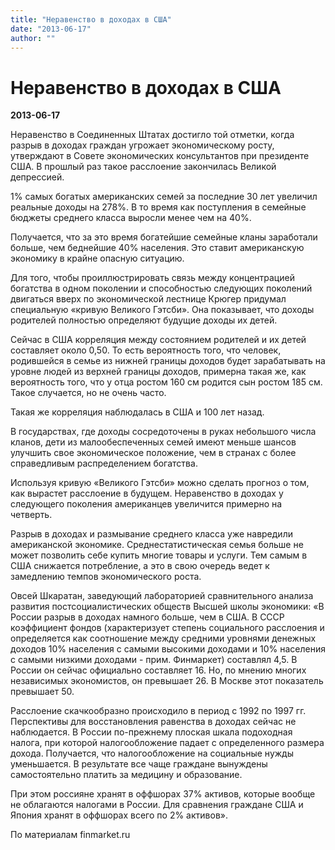 ```yaml
---
title: "Неравенство в доходах в США"
date: "2013-06-17"
author: ""
---
```


# Неравенство в доходах в США

**2013-06-17** 

Неравенство в Cоединенных Штатах достигло той отметки, когда разрыв в доходах граждан угрожает экономическому росту, утверждают в Совете экономических консультантов при президенте США. В прошлый раз такое расслоение закончилась Великой депрессией.

1% самых богатых американских семей за последние 30 лет увеличил реальные доходы на 278%. В то время как поступления в семейные бюджеты среднего класса выросли менее чем на 40%.

Получается, что за это время богатейшие семейные кланы заработали больше, чем беднейшие 40% населения. Это ставит американскую экономику в крайне опасную ситуацию.

Для того, чтобы проиллюстрировать связь между концентрацией богатства в одном поколении и способностью следующих поколений двигаться вверх по экономической лестнице Крюгер придумал специальную «кривую Великого Гэтсби». Она показывает, что доходы родителей полностью определяют будущие доходы их детей.

Сейчас в США корреляция между состоянием родителей и их детей составляет около 0,50. То есть вероятность того, что человек, родившейся в семье из нижней границы доходов будет зарабатывать на уровне людей из верхней границы доходов, примерна такая же, как вероятность того, что у отца ростом 160 см родится сын ростом 185 см. Такое случается, но не очень часто.

Такая же корреляция наблюдалась в США и 100 лет назад.

В государствах, где доходы сосредоточены в руках небольшого числа кланов, дети из малообеспеченных семей имеют меньше шансов улучшить свое экономическое положение, чем в странах с более справедливым распределением богатства.

Используя кривую «Великого Гэтсби» можно сделать прогноз о том, как вырастет расслоение в будущем. Неравенство в доходах у следующего поколения американцев увеличится примерно на четверть.

Разрыв в доходах и размывание среднего класса уже навредили американской экономике. Среднестатистическая семья больше не может позволить себе купить многие товары и услуги. Тем самым в США снижается потребление, а это в свою очередь ведет к замедлению темпов экономического роста.

Овсей Шкаратан, заведующий лабораторией сравнительного анализа развития постсоциалистических обществ Высшей школы экономики: «В России разрыв в доходах намного больше, чем в США. В СССР коэффициент фондов (характеризует степень социального расслоения и определяется как соотношение между средними уровнями денежных доходов 10% населения с самыми высокими доходами и 10% населения с самыми низкими доходами - прим. Финмаркет) составлял 4,5. В России он сейчас официально составляет 16. Но, по мнению многих независимых экономистов, он превышает 26. В Москве этот показатель превышает 50.

Расслоение скачкообразно происходило в период с 1992 по 1997 гг. Перспективы для восстановления равенства в доходах сейчас не наблюдается. В России по-прежнему плоская шкала подоходная налога, при которой налогообложение падает с определенного размера дохода. Получается, что налогообложение на социальные нужды уменьшается. В результате все чаще граждане вынуждены самостоятельно платить за медицину и образование.

При этом россияне хранят в оффшорах 37% активов, которые вообще не облагаются налогами в России. Для сравнения граждане США и Япония хранят в оффшорах всего по 2% активов».

По материалам finmarket.ru